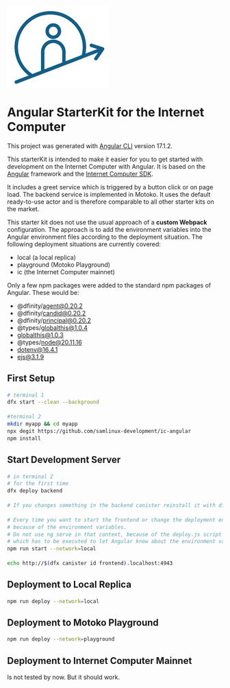 <p align="left" >
  <img width="240"  src="src/assets/icAcademy.png">
</p>

# Angular StarterKit for the Internet Computer

This project was generated with [Angular CLI](https://github.com/angular/angular-cli) version 17.1.2.

This starterKit is intended to make it easier for you to get started with development on the Internet Computer with Angular. It is based on the [Angular](https://angular.io/) framework and the [Internet Computer SDK](https://sdk.dfinity.org/).

It includes a greet service which is triggered by a button click or on page load. The backend service is implemented in Motoko. It uses the default ready-to-use actor and is therefore comparable to all other starter kits on the market.

This starter kit does not use the usual approach of a **custom Webpack** configuration. The approach is to add the environment variables into the Angular environment files according to the deployment situation. The following deployment situations are currently covered:

- local (a local replica)
- playground (Motoko Playground)
- ic (the Internet Computer mainnet)

Only a few npm packages were added to the standard npm packages of Angular. These would be: 

- @dfinity/agent@0.20.2
- @dfinity/candid@0.20.2
- @dfinity/principal@0.20.2
- @types/globalthis@1.0.4
- globalthis@1.0.3
- @types/node@20.11.16
- dotenv@16.4.1
- ejs@3.1.9


## First Setup
```bash
# terminal 1
dfx start --clean --background

#terminal 2
mkdir myapp && cd myapp
npx degit https://github.com/samlinux-development/ic-angular
npm install

```


## Start Development Server

```bash
# in terminal 2
# for the first time
dfx deploy backend

# If you changes something in the backend canister reinstall it with dfx deploy backend any time.

# Every time you want to start the frontend or change the deployment environment, 
# because of the environment variables.
# Do not use ng serve in that context, because of the deploy.js script 
# which has to be executed to let Angular know about the environment variables.
npm run start --network=local

echo http://$(dfx canister id frontend).localhost:4943
```
## Deployment to Local Replica

```bash
npm run deploy --network=local
```

## Deployment to Motoko Playground

```bash
npm run deploy --network=playground
```

## Deployment to Internet Computer Mainnet
Is not tested by now. But it should work. 

